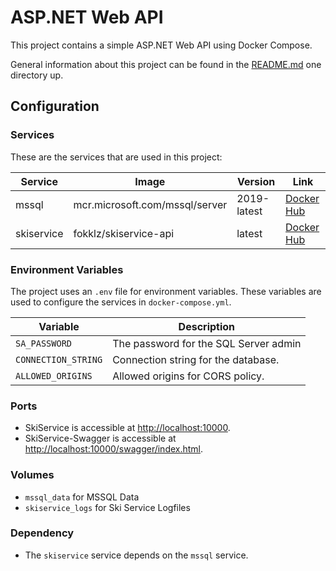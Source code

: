# ASP.NET Web API

This project contains a simple ASP.NET Web API using Docker Compose.

General information about this project can be found in the [README.md](../README.md) one directory up.

## Configuration

### Services

These are the services that are used in this project:

| Service    | Image                          | Version     | Link                                                          |
|------------|--------------------------------|-------------|---------------------------------------------------------------|
| mssql      | mcr.microsoft.com/mssql/server | 2019-latest | [Docker Hub](https://hub.docker.com/r/fokklz/skiservice-api)  |
| skiservice | fokklz/skiservice-api          | latest      | [Docker Hub](https://hub.docker.com/_/microsoft-mssql-server) |

### Environment Variables

The project uses an `.env` file for environment variables. These variables are used to configure the services in `docker-compose.yml`.

| Variable            | Description                           |
|---------------------|---------------------------------------|
| `SA_PASSWORD`       | The password for the SQL Server admin |
| `CONNECTION_STRING` | Connection string for the database.   |
| `ALLOWED_ORIGINS`   | Allowed origins for CORS policy.      |

### Ports

- SkiService is accessible at [http://localhost:10000](http://localhost:10000).
- SkiService-Swagger is accessible at [http://localhost:10000/swagger/index.html](http://localhost:10000/swagger/index.html).

### Volumes

- `mssql_data` for MSSQL Data
- `skiservice_logs` for Ski Service Logfiles

### Dependency

- The `skiservice` service depends on the `mssql` service.
